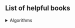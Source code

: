 ## List of helpful books
<details>
    <summary>Algorithms</summary>
    - Grokking Algorithms: https://b-ok.africa/book/2779892/2466e4
    -
</details>